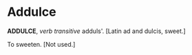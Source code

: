 # Addulce

**ADDULCE**, _verb transitive_ adduls'. \[Latin ad and dulcis, sweet.\]

To sweeten. \[Not used.\]